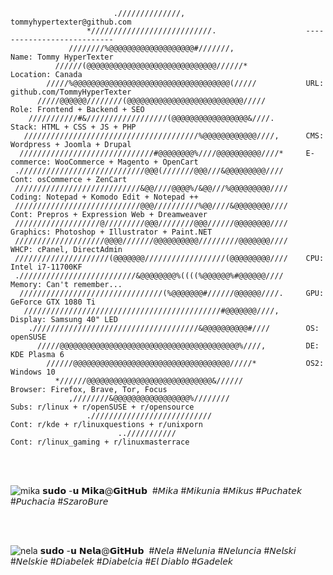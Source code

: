                            .//////////////,                           tommyhypertexter@github.com
                     *///////////////////////////.                    ---------------------------
                 ////////%@@@@@@@@@@@@@@@@@@@#///////,                Name: Tommy HyperTexter
              //////(@@@@@@@@@@@@@@@@@@@@@@@@@@@@@//////*             Location: Canada
            /////%@@@@@@@@@@@@@@@@@@@@@@@@@@@@@@@@@@@(/////           URL: github.com/TommyHyperTexter
          /////@@@@@@////////(@@@@@@@@@@@@@@@@@@@@@@@@@@/////         Role: Frontend + Backend + SEO
        ///////////#&//////////////////(@@@@@@@@@@@@@@@@@&////.       Stack: HTML + CSS + JS + PHP
       ///////////////////////////////////////%@@@@@@@@@@@@////,      CMS: Wordpress + Joomla + Drupal
      //////////////////////////////#@@@@@@@@%////@@@@@@@@@@////*     E-commerce: WooCommerce + Magento + OpenCart
     .////////////////////////////@@@(///////@@@///&@@@@@@@@@////     Cont: osCommerce + ZenCart
     ////////////////////////////&@@////@@@@%/&@@///%@@@@@@@@@////    Coding: Notepad + Komodo Edit + Notepad ++
     ////////////////////////////@@@//////////%@@////&@@@@@@@@////    Cont: Prepros + Expression Web + Dreamweaver
     ///////////////////@/////////@@@////////@@@//////@@@@@@@@////    Graphics: Photoshop + Illustrator + Paint.NET
     ////////////////////@@@@///////@@@@@@@@@@/////////@@@@@@@////    WHCP: cPanel, DirectAdmin
     /////////////////////(@@@@@@@//////////////////(@@@@@@@@@////    CPU: Intel i7-11700KF
     .//////////////////////////&@@@@@@@@%((((%@@@@@@%#@@@@@@////     Memory: Can't remember...
      ////////////////////////////////(%@@@@@@@#//////@@@@@@////.     GPU: GeForce GTX 1080 Ti
       ////////////////////////////////////////////#@@@@@@@////,      Display: Samsung 40" LED
        ./////////////////////////////////////&@@@@@@@@@@#////        OS: openSUSE
          /////@@@@@@@@@@@@@@@@@@@@@@@@@@@@@@@@@@@@@@@@%////,         DE: KDE Plasma 6
            //////@@@@@@@@@@@@@@@@@@@@@@@@@@@@@@@@@@@/////*           OS2: Windows 10
              *//////@@@@@@@@@@@@@@@@@@@@@@@@@@@@&//////              Browser: Firefox, Brave, Tor, Focus
                 ,////////&@@@@@@@@@@@@@@@@@%////////                 Subs: r/linux + r/openSUSE + r/opensource
                     .///////////////////////////                     Cont: r/kde + r/linuxquestions + r/unixporn
                            ..///////////                             Cont: r/linux_gaming + r/linuxmasterrace


<br>
<br>


![mika](https://github.com/user-attachments/assets/438adf82-03ff-435f-af23-a02e6aaef069)
𝘀𝘂𝗱𝗼 -𝘂 𝗠𝗶𝗸𝗮@𝗚𝗶𝘁𝗛𝘂𝗯&nbsp; #𝘔𝘪𝘬𝘢 #𝘔𝘪𝘬𝘶𝘯𝘪𝘢 #𝘔𝘪𝘬𝘶𝘴 #𝘗𝘶𝘤𝘩𝘢𝘵𝘦𝘬 #𝘗𝘶𝘤𝘩𝘢𝘤𝘪𝘢 #𝘚𝘻𝘢𝘳𝘰𝘉𝘶𝘳𝘦

<br>
<br>


![nela](https://github.com/user-attachments/assets/abb1e3f3-2357-40e7-bfaf-3989e65a6332)
𝘀𝘂𝗱𝗼 -𝘂 𝗡𝗲𝗹𝗮@𝗚𝗶𝘁𝗛𝘂𝗯&nbsp; #𝘕𝘦𝘭𝘢 #𝘕𝘦𝘭𝘶𝘯𝘪𝘢 #𝘕𝘦𝘭𝘶𝘯𝘤𝘪𝘢 #𝘕𝘦𝘭𝘴𝘬𝘪 #𝘕𝘦𝘭𝘴𝘬𝘪𝘦 #𝘋𝘪𝘢𝘣𝘦𝘭𝘦𝘬 #𝘋𝘪𝘢𝘣𝘦𝘭𝘤𝘪𝘢 #𝘌𝘭 𝘋𝘪𝘢𝘣𝘭𝘰 #𝘎𝘢𝘥𝘦𝘭𝘦𝘬
